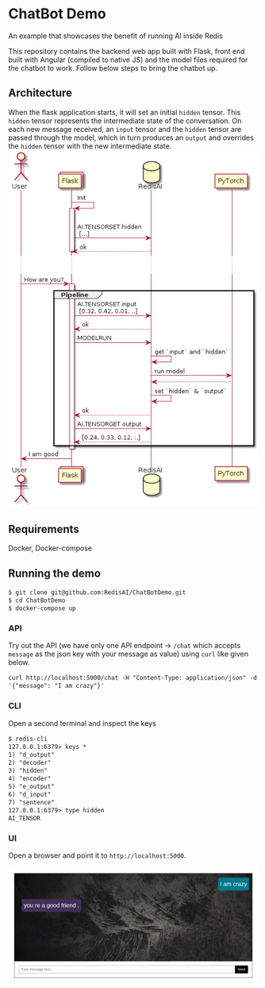 # ChatBot Demo
An example that showcases the benefit of running AI inside Redis

This repository contains the backend web app built with Flask, front end built with Angular (compiled to native JS) and the model files required for the chatbot to work. Follow below steps to bring the chatbot up.

## Architecture
When the flask application starts, it will set an initial `hidden` tensor.  This `hidden` tensor represents the intermediate state of the conversation.  On each new message received, an `input` tensor and the `hidden` tensor are passed through the model, which in turn produces an `output` and overrides the `hidden` tensor with the new intermediate state.
![ChatBot Flow](static/sequence-diagram.png)


## Requirements
Docker, Docker-compose

## Running the demo

```
$ git clone git@github.com:RedisAI/ChatBotDemo.git
$ cd ChatBotDemo
$ docker-compose up
```

### API
Try out the API (we have only one API endpoint -> `/chat` which accepts `message` as the json key with your message as value) using `curl` like given below.

```
curl http://localhost:5000/chat -H "Content-Type: application/json" -d '{"message": "I am crazy"}'
```

### CLI
Open a second terminal and inspect the keys

```
$ redis-cli
127.0.0.1:6379> keys *
1) "d_output"
2) "decoder"
3) "hidden"
4) "encoder"
5) "e_output"
6) "d_input"
7) "sentence"
127.0.0.1:6379> type hidden
AI_TENSOR
```

### UI
Open a browser and point it to `http://localhost:5000`.

![RedisAI chatbot demo with pytorch](static/screenshot.png)
